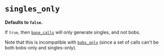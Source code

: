 # `singles_only`

**Defaults to `false`.**

If `true`, then [`base_calls`](base_calls.md) will only generate singles, and not bobs.

Note that this is incompatible with [`bobs_only`](bobs_only.md) (since a set of calls
can't be both bobs-only and singles-only).
